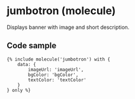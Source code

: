 # jumbotron (molecule)

Displays banner with image and short description.

## Code sample

```
{% include molecule('jumbotron') with {
    data: {
        imageUrl: 'imageUrl',
        bgColor: 'bgColor',
        textColor: 'textColor'
    }
} only %}
```
